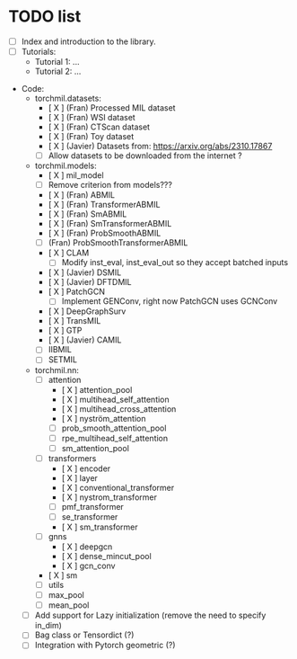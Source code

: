 # TODO list

- [ ] Index and introduction to the library.
- [ ] Tutorials:
    - Tutorial 1: ...
    - Tutorial 2: ...
- Code:
    - torchmil.datasets:
        - [ X ] (Fran) Processed MIL dataset
        - [ X ] (Fran) WSI dataset
        - [ X ] (Fran) CTScan dataset
        - [ X ] (Fran) Toy dataset
        - [ X ] (Javier) Datasets from: https://arxiv.org/abs/2310.17867
        - [ ] Allow datasets to be downloaded from the internet ?
    - torchmil.models:
        - [ X ] mil_model
        - [ ] Remove criterion from models???
        - [ X ] (Fran) ABMIL
        - [ X ] (Fran) TransformerABMIL
        - [ X ] (Fran) SmABMIL
        - [ X ] (Fran) SmTransformerABMIL
        - [ X ] (Fran) ProbSmoothABMIL
        - [  ] (Fran) ProbSmoothTransformerABMIL
        - [ X ] CLAM
            - [  ] Modify inst_eval, inst_eval_out so they accept batched inputs
        - [ X ] (Javier) DSMIL
        - [ X ] (Javier) DFTDMIL
        - [ X ] PatchGCN
            - [ ] Implement GENConv, right now PatchGCN uses GCNConv
        - [ X ] DeepGraphSurv
        - [ X ] TransMIL
        - [ X ] GTP
        - [ X ] (Javier) CAMIL
        - [  ] IIBMIL
        - [  ] SETMIL
    - torchmil.nn:
        - [ ] attention
            - [ X ] attention_pool
            - [ X ] multihead_self_attention
            - [ X ] multihead_cross_attention
            - [ X ] nyström_attention
            - [ ] prob_smooth_attention_pool
            - [ ] rpe_multihead_self_attention
            - [ ] sm_attention_pool
        - [ ] transformers
            - [ X ] encoder
            - [ X ] layer
            - [ X ] conventional_transformer
            - [ X ] nystrom_transformer
            - [ ] pmf_transformer
            - [ ] se_transformer
            - [ X ] sm_transformer
        - [ ] gnns
            - [ X ] deepgcn
            - [ X ] dense_mincut_pool
            - [ X ] gcn_conv
        - [ X ] sm
        - [ ] utils
        - [ ] max_pool
        - [ ] mean_pool 
    - [ ] Add support for Lazy initialization (remove the need to specify in_dim)
    - [ ] Bag class or Tensordict (?)
    - [ ] Integration with Pytorch geometric (?)

